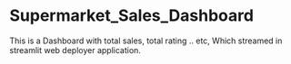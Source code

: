# Supermarket_Sales_Dashboard
This is a Dashboard with total sales, total rating .. etc, Which streamed in streamlit web deployer application.
